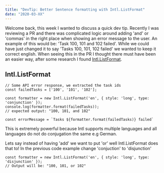 ```yaml
---
title: "DevTip: Better Sentence formatting with Intl.ListFormat"
date: "2020-03-XX"
---
```


Welcome back, this week I wanted to discuss a quick dev tip. Recently I was reviewing a PR and there was complicated logic around adding 'and' or 'commas' in the right place when showing an error message to the user. An example of this would be: 'Task 100, 101 and 102 failed'. While we could have just changed it to say 'Tasks 100, 101, 102 failed' we wanted to keep it correct english. When seeing this in the PR I thought there must have been an easier way, after some research I found [Intl.ListFormat](https://developer.mozilla.org/en-US/docs/Web/JavaScript/Reference/Global_Objects/ListFormat).

## Intl.ListFormat

```tsx
// Some API error response, we extracted the task ids
const failedTasks = ['100', '101', '102'];

const formatter = new Intl.ListFormat('en', { style: 'long', type: 'conjunction' });
console.log(formatter.format(failedTasks));
// expected output: "100, 101, and 102"

const errorMessage = `Tasks ${formatter.format(failedTasks)} failed`
```

This is extremely powerful because Intl supports multiple languages and all languages do not do conjugation the same e.g German.

Lets say instead of having 'add' we want to put 'or' well Intl.ListFormat does that to!
In the previous code example change 'conjuction' to 'disjunction'
```tsx
const formatter = new Intl.ListFormat('en', { style: 'long', type: 'disjunction' });
// Output will be: "100, 101, or 102"
```